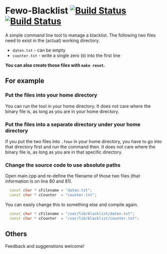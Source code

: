 # Fewo-Blacklist [![Build Status](https://travis-ci.org/freefallcid/Fewo-Blacklist.svg?branch=master)](https://travis-ci.org/freefallcid/Fewo-Blacklist) [![Build Status](https://travis-ci.org/freefallcid/Fewo-Blacklist.svg?branch=sqlite)](https://travis-ci.org/freefallcid/Fewo-Blacklist)

A simple command line tool to manage a blacklist.
The following two files need to exist in the (actual) working directory.

* `daten.txt` - can be empty
* `counter.txt` - write a single zero (`0`) into the first line

**You can also create those files with `make reset`.**

## For example

### Put the files into your home directory

You can run the tool in your home directory.
It does not care where the binary file is, as long as you are in your home directory.

### Put the files into a separate directory under your home directory

If you put the two files into `.fewo` in your home directory, you have to go into that directory first and run the command then.
It does not care where the binary file is, as long as you are in that specific directory.

### Change the source code to use absolute paths

Open main.cpp and re-define the filename of those two files (that information is on line 80 and 81).

``` C++
  const char * cFilename = "daten.txt";
  const char * cCounter  = "counter.txt";
```

You can easily change this to something else and compile again.

``` C++
  const char * cFilename = "/var/lib/blacklist/daten.txt";
  const char * cCounter  = "/var/lib/blacklist/counter.txt";
```

## Others

Feedback and suggenstions welcome!
